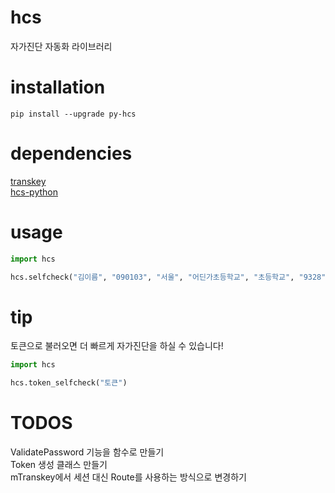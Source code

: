 # hcs
자가진단 자동화 라이브러리

# installation
```shell
pip install --upgrade py-hcs
```
# dependencies
[transkey](https://github.com/covid-hcs/transkey-py) <br/>
[hcs-python](https://github.com/covid-hcs/hcs-python)

# usage
```python
import hcs

hcs.selfcheck("김이름", "090103", "서울", "어딘가초등학교", "초등학교", "9328", True)
```

# tip
토큰으로 불러오면 더 빠르게 자가진단을 하실 수 있습니다! <br/>
```python
import hcs

hcs.token_selfcheck("토큰")
```

# TODOS
ValidatePassword 기능을 함수로 만들기 <br/>
Token 생성 클래스 만들기 <br/>
mTranskey에서 세션 대신 Route를 사용하는 방식으로 변경하기 <br/>
